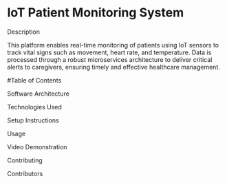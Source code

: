 # IoT Patient Monitoring System

Description

This platform enables real-time monitoring of patients using IoT sensors to track vital signs such as movement, heart rate, and temperature. Data is processed through a robust microservices architecture to deliver critical alerts to caregivers, ensuring timely and effective healthcare management.

#Table of Contents

Software Architecture

Technologies Used

Setup Instructions

Usage

Video Demonstration

Contributing

Contributors
